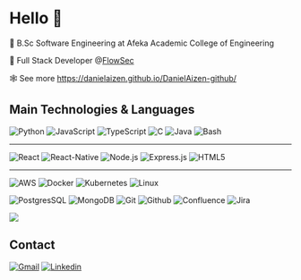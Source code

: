 # Hello 👋

📙 B.Sc Software Engineering at Afeka Academic College of Engineering

🏢 Full Stack Developer @<a href='https://www.Flow-Sec.com'>FlowSec</a>

🕸️ See more https://danielaizen.github.io/DanielAizen-github/


## Main Technologies & Languages
![Python](https://img.shields.io/badge/-Python-000?&style=for-the-badge&logo=python)
![JavaScript](https://img.shields.io/badge/-Javascript-000?&style=for-the-badge&logo=javascript&logoColor=%23F7DF1E)
![TypeScript](https://img.shields.io/badge/-Typescript-000?&style=for-the-badge&logo=typescript)
![C](https://img.shields.io/badge/-C/C++-000?&style=for-the-badge&logo=c%2B%2B)
![Java](https://img.shields.io/badge/-Java-000?&style=for-the-badge&logo=java&logoColor=white)
![Bash](https://img.shields.io/badge/Shell_Script-121011?style=for-the-badge&logo=gnu-bash&logoColor=white)

---

![React](https://img.shields.io/badge/-React-000?logo=react&style=for-the-badge)
![React-Native](https://img.shields.io/badge/React_Native-20232A?style=for-the-badge&logo=react&logoColor=61DAFB)
![Node.js](https://img.shields.io/badge/-Node.js-000?logo=node.js&style=for-the-badge)
![Express.js](https://img.shields.io/badge/-Express.js-000?logo=express&style=for-the-badge)
![HTML5](https://img.shields.io/badge/-HTML5-000?logo=html5&style=for-the-badge)

---

![AWS](https://img.shields.io/badge/-AWS-000?&logo=Amazon-AWS&logoColor=F90&style=for-the-badge)
![Docker](https://img.shields.io/badge/-Docker-000?&logo=Docker&style=for-the-badge)
![Kubernetes](https://img.shields.io/badge/-Kubernetes-000?&logo=Kubernetes&style=for-the-badge)
![Linux](https://img.shields.io/badge/-Linux-000?&logo=Linux&style=for-the-badge)

![PostgresSQL](https://img.shields.io/badge/PostgreSQL-316192?style=for-the-badge&logo=postgresql&logoColor=white)
![MongoDB](https://img.shields.io/badge/-MongoDB-000?&logo=mongodb&style=for-the-badge)
![Git](https://img.shields.io/badge/-Git-000?&logo=git&style=for-the-badge)
![Github](https://img.shields.io/badge/-Github-000?&logo=github&style=for-the-badge)
![Confluence](https://img.shields.io/badge/-Confluence-000?&logo=confluence&style=for-the-badge)
![Jira](https://img.shields.io/badge/-Jira-000?&logo=jira&style=for-the-badge)


<img src="https://github-readme-stats.vercel.app/api/top-langs/?username=DanielAizen&theme=dark&layout=compact"/>

## Contact

[![Gmail](https://img.shields.io/badge/Gmail-D14836?style=for-the-badge&logo=gmail&logoColor=white)][gmail] [![Linkedin](https://img.shields.io/badge/linkedin-0077B5?&style=for-the-badge&logo=linkedin&logoColor=white)][linkedin] 

[gmail]: mailto:aiz.dani@gmail.com
[linkedin]: https://www.linkedin.com/in/daniel-aizenband-8117391b9/
